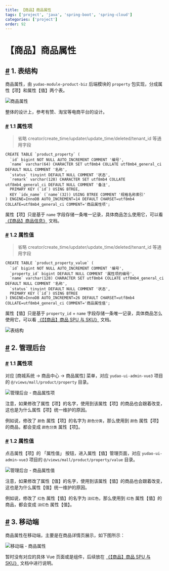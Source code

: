 ```yaml
---
title: 【商品】商品属性
tags: ['project', 'java', 'spring-boot', 'spring-cloud']
categories: ['project']
order: 92
---
```

# 【商品】商品属性

## [#](#_1-表结构) 1. 表结构

 商品属性，由 `yudao-module-product-biz` 后端模块的 `property` 包实现，分成属性【项】和属性【值】两个表。

 ![商品属性](https://cloud.iocoder.cn/img/%E5%95%86%E5%9F%8E%E6%89%8B%E5%86%8C/%E5%95%86%E5%93%81%E5%B1%9E%E6%80%A7/%E5%95%86%E5%93%81%E5%B1%9E%E6%80%A7.png)

 整体的设计上，参考有赞、淘宝等电商平台的设计。

 ### [#](#_1-1-属性项) 1.1 属性项

 
> 省略 creator/create\_time/updater/update\_time/deleted/tenant\_id 等通用字段

 
```
CREATE TABLE `product_property` (
  `id` bigint NOT NULL AUTO_INCREMENT COMMENT '编号',
  `name` varchar(64) CHARACTER SET utf8mb4 COLLATE utf8mb4_general_ci DEFAULT NULL COMMENT '名称',
  `status` tinyint DEFAULT NULL COMMENT '状态',
  `remark` varchar(128) CHARACTER SET utf8mb4 COLLATE utf8mb4_general_ci DEFAULT NULL COMMENT '备注',
  PRIMARY KEY (`id`) USING BTREE,
  KEY `idx_name` (`name`(32)) USING BTREE COMMENT '规格名称索引'
) ENGINE=InnoDB AUTO_INCREMENT=14 DEFAULT CHARSET=utf8mb4 COLLATE=utf8mb4_general_ci COMMENT='商品属性项';

```
属性【项】只是基于 `name` 字段存储一条唯一记录，具体商品怎么使用它，可以看 [《【商品】商品信息》](/mall/product-spu-sku/) 文档。

 ### [#](#_1-2-属性值) 1.2 属性值

 
> 省略 creator/create\_time/updater/update\_time/deleted/tenant\_id 等通用字段

 
```
CREATE TABLE `product_property_value` (
  `id` bigint NOT NULL AUTO_INCREMENT COMMENT '编号',
  `property_id` bigint DEFAULT NULL COMMENT '属性项的编号',
  `name` varchar(128) CHARACTER SET utf8mb4 COLLATE utf8mb4_general_ci DEFAULT NULL COMMENT '名称',
  `status` tinyint DEFAULT NULL COMMENT '状态',
  PRIMARY KEY (`id`) USING BTREE
) ENGINE=InnoDB AUTO_INCREMENT=26 DEFAULT CHARSET=utf8mb4 COLLATE=utf8mb4_general_ci COMMENT='商品属性值';

```
属性【值】只是基于 `property_id` + `name` 字段存储一条唯一记录，具体商品怎么使用它，可以看 [《【【商品】商品 SPU 与 SKU》](/mall/product-spu-sku/) 文档。

 ![表结构](https://cloud.iocoder.cn/img/%E5%95%86%E5%9F%8E%E6%89%8B%E5%86%8C/SPU%E4%B8%8ESKU/%E8%A1%A8%E5%85%B3%E7%B3%BB.png)

 ## [#](#_2-管理后台) 2. 管理后台

 ### [#](#_1-1-属性项-2) 1.1 属性项

 对应 [商城系统 -> 商品中心 -> 商品属性] 菜单，对应 `yudao-ui-admin-vue3` 项目的 `@/views/mall/product/property` 目录。

 ![管理后台 - 商品属性项](https://cloud.iocoder.cn/img/%E5%95%86%E5%9F%8E%E6%89%8B%E5%86%8C/%E5%95%86%E5%93%81%E5%B1%9E%E6%80%A7/%E7%AE%A1%E7%90%86%E5%90%8E%E5%8F%B0-%E5%95%86%E5%93%81%E5%B1%9E%E6%80%A7%E9%A1%B9.png)

 注意，如果修改了属性【项】的名字，使用到该属性【项】的商品也会跟着改变，这也是为什么属性【项】统一维护的原因。

 例如说，修改了 `颜色` 属性【项】的名字为 `颜色分类`，那么使用到 `颜色` 属性【项】的商品，都会变成 `颜色分类` 属性【项】。

 ### [#](#_1-2-属性值-2) 1.2 属性值

 点击属性【项】的 「属性值」 按钮，进入属性【值】管理页面，对应 `yudao-ui-admin-vue3` 项目的 `@/views/mall/product/property/value` 目录。

 ![管理后台 - 商品属性值](https://cloud.iocoder.cn/img/%E5%95%86%E5%9F%8E%E6%89%8B%E5%86%8C/%E5%95%86%E5%93%81%E5%B1%9E%E6%80%A7/%E7%AE%A1%E7%90%86%E5%90%8E%E5%8F%B0-%E5%95%86%E5%93%81%E5%B1%9E%E6%80%A7%E5%80%BC.png)

 注意，如果修改了属性【值】的名字，使用到该属性【值】的商品也会跟着改变，这也是为什么属性【值】统一维护的原因。

 例如说，修改了 `红色` 属性【值】的名字为 `淡红色`，那么使用到 `红色` 属性【值】的商品，都会变成 `淡红色` 属性【值】。

 ## [#](#_3-移动端) 3. 移动端

 商品属性在移动端，主要是在商品详情页展示，如下图所示：

 ![移动端 - 商品属性](https://cloud.iocoder.cn/img/%E5%95%86%E5%9F%8E%E6%89%8B%E5%86%8C/%E5%95%86%E5%93%81%E5%B1%9E%E6%80%A7/%E7%A7%BB%E5%8A%A8%E7%AB%AF-%E5%95%86%E5%93%81%E5%B1%9E%E6%80%A7.png)

 暂时没有对应的具体 Vue 页面或是组件，后续放在 [《【商品】商品 SPU 与 SKU》](/mall/product-spu-sku/) 文档中进行说明。

